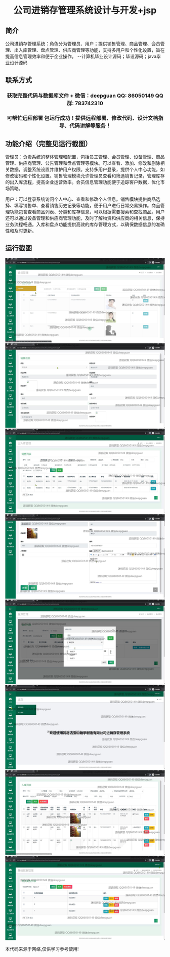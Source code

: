<p><h1 align="center">公司进销存管理系统设计与开发+jsp</h1></p>

## 简介
公司进销存管理系统：角色分为管理员、用户；提供销售管理、商品管理、会员管理、出入库管理、盘点管理、供应商管理等功能，支持多用户和个性化设置，旨在提高信息管理效率和便于企业操作。    --计算机毕业设计源码；毕设源码；java毕业设计源码


## 联系方式
<p><h3 align="center">获取完整代码与数据库文件 + 微信：deepguan QQ: 86050149 QQ群: 783742310</h3></p>
<p><h3 align="center">可帮忙远程部署 包运行成功！提供远程部署、修改代码、设计文档指导、代码讲解等服务！</h3></p>

## 功能介绍（完整见运行截图）
管理员：负责系统的整体管理和配置，包括员工管理、会员管理、设备管理、商品管理、供应商管理、公告管理和盘点管理等模块。可以查看、添加、修改和删除相关数据，调整系统设置并维护用户权限。支持多用户登录，提供个人中心功能，如修改密码和个性化设置。销售管理模块允许管理员查看和筛选销售记录，管理库存的出入库流程，提高企业运营效率。会员信息管理功能便于追踪客户数据，优化市场策略。

用户：可以登录系统访问个人中心、查看和修改个人信息。销售模块提供商品选择、填写销售单、查看销售历史记录等功能，便于用户进行日常交易操作。商品管理功能包含查看商品列表、分类和库存信息，可以根据需要搜索和查找商品。用户还可以通过设备管理和供应商管理功能，及时了解物资和供应商的相关信息，保持业务流程畅通。入库和盘点功能提供高效的库存管理方式，以确保数据信息的准确性和及时更新。


## 运行截图
![](img/001.jpg)
![](img/002.jpg)
![](img/003.jpg)
![](img/004.jpg)
![](img/005.jpg)
![](img/006.jpg)
![](img/007.jpg)
![](img/008.jpg)

<p>本代码来源于网络,仅供学习参考使用!</p>
